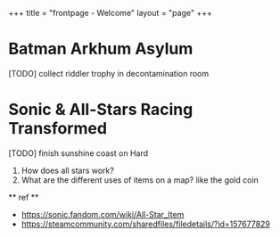 +++
title = "frontpage - Welcome"
layout = "page"
+++

# Batman Arkhum Asylum

[TODO] collect riddler trophy in decontamination room

# Sonic & All-Stars Racing Transformed

[TODO] finish sunshine coast on Hard

1. How does all stars work?
2. What are the different uses of items on a map? 
    like the gold coin 

** ref **
- https://sonic.fandom.com/wiki/All-Star_Item
- https://steamcommunity.com/sharedfiles/filedetails/?id=157677829 

